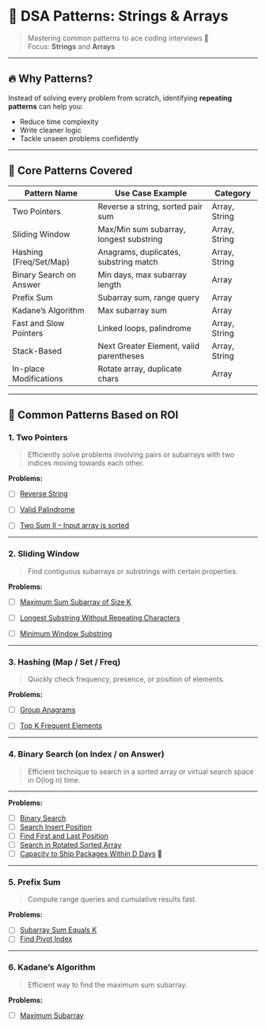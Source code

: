 # 📘 DSA Patterns: Strings & Arrays

> Mastering common patterns to ace coding interviews 🚀  
> Focus: **Strings** and **Arrays**

---

## 🔥 Why Patterns?

Instead of solving every problem from scratch, identifying **repeating patterns** can help you:
- Reduce time complexity
- Write cleaner logic
- Tackle unseen problems confidently

---

## 🧩 Core Patterns Covered

| Pattern Name               | Use Case Example                                | Category          |
|---------------------------|--------------------------------------------------|-------------------|
| Two Pointers              | Reverse a string, sorted pair sum               | Array, String     |
| Sliding Window            | Max/Min sum subarray, longest substring         | Array, String     |
| Hashing (Freq/Set/Map)    | Anagrams, duplicates, substring match           | Array, String     |
| Binary Search on Answer   | Min days, max subarray length                   | Array             |
| Prefix Sum                | Subarray sum, range query                       | Array             |
| Kadane’s Algorithm        | Max subarray sum                                | Array             |
| Fast and Slow Pointers    | Linked loops, palindrome                        | Array, String     |
| Stack-Based               | Next Greater Element, valid parentheses         | Array, String     |
| In-place Modifications    | Rotate array, duplicate chars                   | Array             |

---

## 🧪 Common Patterns Based on ROI

### 1. Two Pointers

> Efficiently solve problems involving pairs or subarrays with two indices moving towards each other.

**Problems:**
- [ ] [Reverse String](https://leetcode.com/problems/reverse-string/)
- [ ] [Valid Palindrome](https://leetcode.com/problems/valid-palindrome/)
- [ ] [Two Sum II – Input array is sorted](https://leetcode.com/problems/two-sum-ii-input-array-is-sorted/)


---

### 2. Sliding Window

> Find contiguous subarrays or substrings with certain properties.

**Problems:**
- [ ] [Maximum Sum Subarray of Size K](https://leetcode.com/problems/maximum-average-subarray-i/)
- [ ] [Longest Substring Without Repeating Characters](https://leetcode.com/problems/longest-substring-without-repeating-characters/)
- [ ] [Minimum Window Substring](https://leetcode.com/problems/minimum-window-substring/)


---
### 3. Hashing (Map / Set / Freq)

> Quickly check frequency, presence, or position of elements.

**Problems:**
- [ ] [Group Anagrams](https://leetcode.com/problems/group-anagrams/)
- [ ] [Top K Frequent Elements](https://leetcode.com/problems/top-k-frequent-elements/)


---
### 4. Binary Search (on Index / on Answer)

> Efficient technique to search in a sorted array or virtual search space in O(log n) time.

---

**Problems:**
- [ ] [Binary Search](https://leetcode.com/problems/binary-search/)
- [ ] [Search Insert Position](https://leetcode.com/problems/search-insert-position/)
- [ ] [Find First and Last Position](https://leetcode.com/problems/find-first-and-last-position-of-element-in-sorted-array/)
- [ ] [Search in Rotated Sorted Array](https://leetcode.com/problems/search-in-rotated-sorted-array/)
- [ ] [Capacity to Ship Packages Within D Days](https://leetcode.com/problems/capacity-to-ship-packages-within-d-days/) 🧠

---
### 5. Prefix Sum

> Compute range queries and cumulative results fast.

**Problems:**
- [ ] [Subarray Sum Equals K](https://leetcode.com/problems/subarray-sum-equals-k/)
- [ ] [Find Pivot Index](https://leetcode.com/problems/find-pivot-index/)

---
### 6. Kadane’s Algorithm

> Efficient way to find the maximum sum subarray.

**Problems:**
- [ ] [Maximum Subarray](https://leetcode.com/problems/maximum-subarray/)


